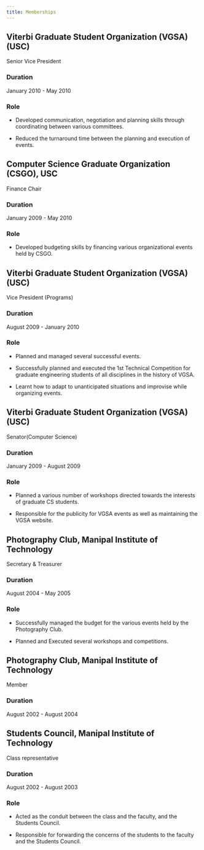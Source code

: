 ```yaml
---
title: Memberships
---
```


<!-- markdownlint-disable no-duplicate-header -->

## Viterbi Graduate Student Organization (VGSA) (USC)

Senior Vice President

### Duration

January 2010 - May 2010

### Role

-   Developed communication, negotiation and planning skills through coordinating between various committees.

-   Reduced the turnaround time between the planning and execution of events.

## Computer Science Graduate Organization (CSGO), USC

Finance Chair

### Duration

January 2009 - May 2010

### Role

-   Developed budgeting skills by financing various organizational events held by CSGO.

## Viterbi Graduate Student Organization (VGSA) (USC)

Vice President (Programs)

### Duration

August 2009 - January 2010

### Role

-   Planned and managed several successful events.

-   Successfully planned and executed the 1st Technical Competition for graduate engineering students of all disciplines in the history of VGSA.

-   Learnt how to adapt to unanticipated situations and improvise while organizing events.

## Viterbi Graduate Student Organization (VGSA) (USC)

Senator(Computer Science)

### Duration

January 2009 - August 2009

### Role

-   Planned a various number of workshops directed towards the interests of graduate CS students.

-   Responsible for the publicity for VGSA events as well as maintaining the VGSA website.

## Photography Club, Manipal Institute of Technology

Secretary & Treasurer

### Duration

August 2004 - May 2005

### Role

-   Successfully managed the budget for the various events held by the Photography Club.

-   Planned and Executed several workshops and competitions.

## Photography Club, Manipal Institute of Technology

Member

### Duration

August 2002 - August 2004

## Students Council, Manipal Institute of Technology

Class representative

### Duration

August 2002 - August 2003

### Role

-   Acted as the conduit between the class and the faculty, and the Students Council.

-   Responsible for forwarding the concerns of the students to the faculty and the Students Council.
